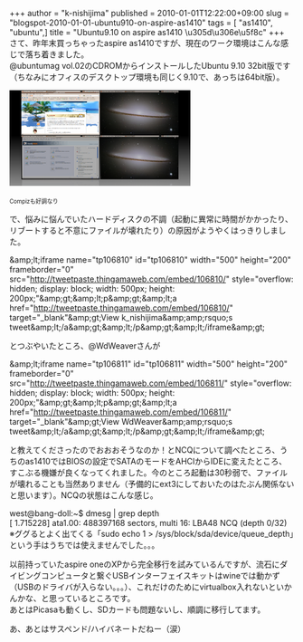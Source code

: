 +++
author = "k-nishijima"
published = 2010-01-01T12:22:00+09:00
slug = "blogspot-2010-01-01-ubuntu910-on-aspire-as1410"
tags = [ "as1410", "ubuntu",]
title = "Ubuntu9.10 on aspire as1410 \u305d\u306e\u5f8c"
+++
さて、昨年末買っちゃったaspire
as1410ですが、現在のワーク環境はこんな感じで落ち着きました。  
@ubuntumag vol.02のCDROMからインストールしたUbuntu 9.10
32bit版です（ちなみにオフィスのデスクトップ環境も同じく9.10で、あっちは64bit版）。  

[![](/images/blogspot/thumbnails/blogspot-2010-01-01-ubuntu910-on-aspire-as1410.png)](/images/blogspot/blogspot-2010-01-01-ubuntu910-on-aspire-as1410.png)  

<span style="font-size: x-small;">Compizも好調なり</span>  

  
で、悩みに悩んでいたハードディスクの不調（起動に異常に時間がかかったり、リブートすると不意にファイルが壊れたり）の原因がようやくはっきりしました。  
  

&amp;amp;lt;iframe name="tp106810" id="tp106810" width="500"
height="200" frameborder="0"
src="http://tweetpaste.thingamaweb.com/embed/106810/" style="overflow:
hidden; display: block; width: 500px; height:
200px;"&amp;amp;gt;&amp;amp;lt;p&amp;amp;gt;&amp;amp;lt;a
href="http://tweetpaste.thingamaweb.com/embed/106810/"
target="\_blank"&amp;amp;gt;View k\_nishijima&amp;amp;amp;rsquo;s
tweet&amp;amp;lt;/a&amp;amp;gt;&amp;amp;lt;/p&amp;amp;gt;&amp;amp;lt;/iframe&amp;amp;gt;

  
  
とつぶやいたところ、@WdWeaverさんが  
  

&amp;amp;lt;iframe name="tp106811" id="tp106811" width="500"
height="200" frameborder="0"
src="http://tweetpaste.thingamaweb.com/embed/106811/" style="overflow:
hidden; display: block; width: 500px; height:
200px;"&amp;amp;gt;&amp;amp;lt;p&amp;amp;gt;&amp;amp;lt;a
href="http://tweetpaste.thingamaweb.com/embed/106811/"
target="\_blank"&amp;amp;gt;View WdWeaver&amp;amp;amp;rsquo;s
tweet&amp;amp;lt;/a&amp;amp;gt;&amp;amp;lt;/p&amp;amp;gt;&amp;amp;lt;/iframe&amp;amp;gt;

  
  
と教えてくださったのでおおおそうなのか！とNCQについて調べたところ、うちのas1410ではBIOSの設定でSATAのモードをAHCIからIDEに変えたところ、すこぶる機嫌が良くなってくれました。今のところ起動は30秒弱で、ファイルが壊れることも当然ありません（予備的にext3にしておいたのはたぶん関係ないと思います）。NCQの状態はこんな感じ。  
  
west@bang-doll:~$ dmesg | grep depth  
\[ 1.715228\] ata1.00: 488397168 sectors, multi 16: LBA48 NCQ (depth
0/32)  
※ググるとよく出てくる「sudo echo 1 &gt;
/sys/block/sda/device/queue\_depth」という手はうちでは使えませんでした。。。  
  
  
以前持っていたaspire
oneのXPから完全移行を試みているんですが、流石にダイビングコンピュータと繋ぐUSBインターフェイスキットはwineでは動かず（USBのドライバが入らない。。。）、これだけのためにvirtualbox入れないといかんかな、と思っているところです。  
あとはPicasaも動くし、SDカードも問題ないし、順調に移行してます。  
  
  
あ、あとはサスペンド/ハイバネートだねー（涙）
